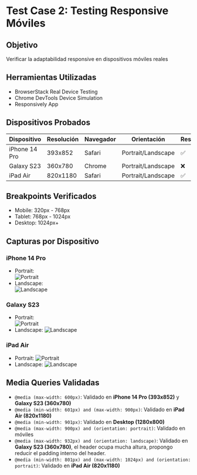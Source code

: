 # Test Case 2: Testing Responsive Móviles

## Objetivo
Verificar la adaptabilidad responsive en dispositivos móviles reales

## Herramientas Utilizadas
- BrowserStack Real Device Testing
- Chrome DevTools Device Simulation
- Responsively App

## Dispositivos Probados
| Dispositivo | Resolución | Navegador | Orientación | Resultado |
|-------------|------------|-----------|-------------|-----------|
| iPhone 14 Pro | 393x852 | Safari | Portrait/Landscape | ✅ |
| Galaxy S23 | 360x780 | Chrome | Portrait/Landscape | ❌ |
| iPad Air | 820x1180 | Safari | Portrait/Landscape | ✅ |

## Breakpoints Verificados
- Mobile: 320px - 768px
- Tablet: 768px - 1024px
- Desktop: 1024px+

## Capturas por Dispositivo

### iPhone 14 Pro
- Portrait:  
![Portrait](../screenshots/iphone_14_pro_portrait.jpeg)
- Landscape:  
![Landscape](../screenshots/iphone_14_pro_landscape.jpeg)

### Galaxy S23
- Portrait:  
![Portrait](../screenshots/s23_portrait.jpg)
- Landscape:
![Landscape](../screenshots/s23_landscape.jpg)

### iPad Air
- Portrait:
![Portrait](../screenshots/ipad_air_portrait.png)
- Landscape:
![Landscape](../screenshots/ipad_air_landscape.png)


## Media Queries Validadas
- `@media (max-width: 600px)`: Validado en **iPhone 14 Pro (393x852)** y **Galaxy S23 (360x780)**
- `@media (min-width: 601px) and (max-width: 900px)`: Validado en **iPad Air (820x1180)**
- `@media (min-width: 901px)`: Validado en **Desktop (1280x800)**
- `@media (max-width: 900px) and (orientation: portrait)`: Validado en móviles
- `@media (max-width: 932px) and (orientation: landscape)`: Validado en **Galaxy S23 (360x780)**, el header ocupa mucha altura, propongo reducir el padding interno del header.
- `@media (min-width: 801px) and (max-width: 1024px) and (orientation: portrait)`: Validado en **iPad Air (820x1180)**